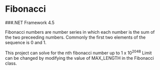 # Fibonacci
###.NET Framework 4.5

Fibonacci numbers are number series in which each number is the sum of the two preceeding numbers. Commonly the first two elements of the sequence is 0 and 1. 

This project can solve for the nth fibonacci number up to 1 x 10<sup>2048</sup>
Limit can be changed by modifying the value of MAX_LENGTH in the Fibonacci class.